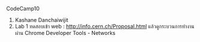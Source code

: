 CodeCamp10
1. Kashane Danchaiwijit
2. Lab 1
	ทดสอบเข้า web : http://info.cern.ch/Proposal.html
	แล้วดูกระบวนการทำงานผ่าน Chrome Developer Tools - Networks
